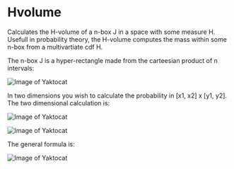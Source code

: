 # Hvolume

Calculates the H-volume of a n-box J in a space with some measure H. Usefull in probability theory, the H-volume computes the mass within some n-box from a multivartiate cdf H. 

The n-box J is a hyper-rectangle made from the carteesian product of n intervals:

![Image of Yaktocat](https://github.com/AnderGray/Hvolume/blob/master/images/Box.png)

In two dimensions you wish to calculate the probability in [x1, x2] x [y1, y2]. The two dimensional calculation is:

![Image of Yaktocat](https://github.com/AnderGray/Hvolume/blob/master/images/2-volume.png)

![Image of Yaktocat](https://github.com/AnderGray/Hvolume/blob/master/images/Hvolumes.png)

The general formula is:

![Image of Yaktocat](https://github.com/AnderGray/Hvolume/blob/master/images/HvolumeFormula.png)


